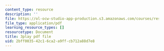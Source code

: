 ```yaml
---
content_type: resource
description: ''
file: https://ol-ocw-studio-app-production.s3.amazonaws.com/courses/res-18-009-learn-differential-equations-up-close-with-gilbert-strang-and-cleve-moler-fall-2015/2bff003542c16ca2a9ffcb712a88d7e8_zqks_JcU0cM.pdf
file_type: application/pdf
learning_resource_types: []
resourcetype: Document
title: 3play pdf file
uid: 2bff0035-42c1-6ca2-a9ff-cb712a88d7e8
---
```


